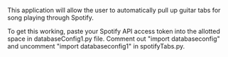 This application will allow the user to automatically pull up guitar tabs for song playing through Spotify.

To get this working, paste your Spotify API access token into the allotted space in databaseConfig1.py file. Comment out "import databaseconfig" and uncomment "import databaseconfig1" in spotifyTabs.py.